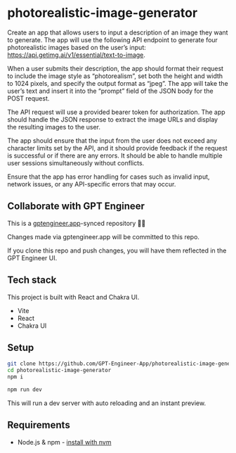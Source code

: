 # photorealistic-image-generator

Create an app that allows users to input a description of an image they want to generate. The app will use the following API endpoint to generate four photorealistic images based on the user’s input: https://api.getimg.ai/v1/essential/text-to-image.

When a user submits their description, the app should format their request to include the image style as “photorealism”, set both the height and width to 1024 pixels, and specify the output format as “jpeg”. The app will take the user’s text and insert it into the “prompt” field of the JSON body for the POST request.

The API request will use a provided bearer token for authorization. The app should handle the JSON response to extract the image URLs and display the resulting images to the user.

The app should ensure that the input from the user does not exceed any character limits set by the API, and it should provide feedback if the request is successful or if there are any errors. It should be able to handle multiple user sessions simultaneously without conflicts.

Ensure that the app has error handling for cases such as invalid input, network issues, or any API-specific errors that may occur.

## Collaborate with GPT Engineer

This is a [gptengineer.app](https://gptengineer.app)-synced repository 🌟🤖

Changes made via gptengineer.app will be committed to this repo.

If you clone this repo and push changes, you will have them reflected in the GPT Engineer UI.

## Tech stack

This project is built with React and Chakra UI.

- Vite
- React
- Chakra UI

## Setup

```sh
git clone https://github.com/GPT-Engineer-App/photorealistic-image-generator.git
cd photorealistic-image-generator
npm i
```

```sh
npm run dev
```

This will run a dev server with auto reloading and an instant preview.

## Requirements

- Node.js & npm - [install with nvm](https://github.com/nvm-sh/nvm#installing-and-updating)
